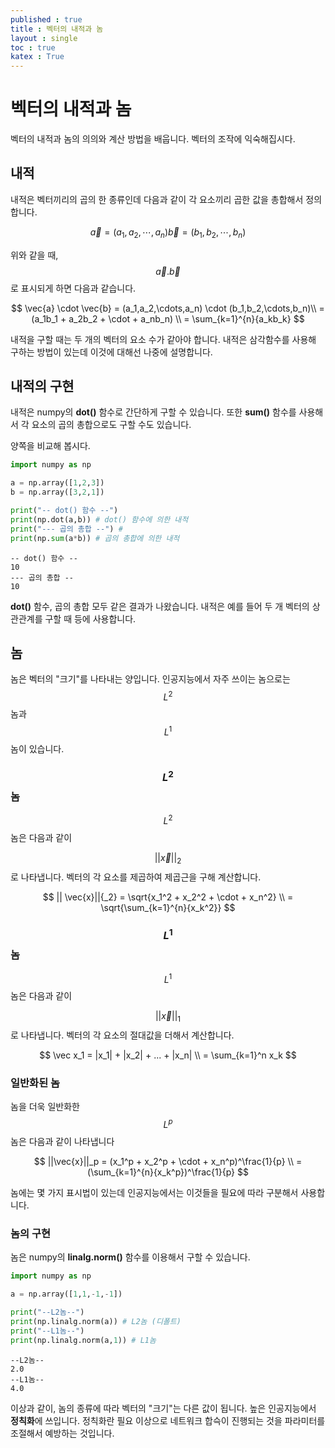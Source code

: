 ```yaml
---
published : true 
title : 벡터의 내적과 놈  
layout : single 
toc : true 
katex : True 
---
```

# 벡터의 내적과 놈

벡터의 내적과 놈의 의의와 계산 방법을 배웁니다. 벡터의 조작에 익숙해집시다.

## 내적

내적은 벡터끼리의 곱의 한 종류인데 다음과 같이 각 요소끼리 곱한 값을 총합해서 정의합니다.

$$
\vec{a} = (a_1,a_2,\cdots,a_n)
\vec{b} = (b_1,b_2,\cdots,b_n)
$$

위와 같을 때, $$\vec{a} . \vec{b}$$ 로 표시되게 하면 다음과 같습니다.

$$
\vec{a} \cdot \vec{b} = (a_1,a_2,\cdots,a_n) \cdot (b_1,b_2,\cdots,b_n)\\
= (a_1b_1 + a_2b_2 + \cdot + a_nb_n) \\
= \sum_{k=1}^{n}{a_kb_k}
$$

내적을 구할 때는 두 개의 벡터의 요소 수가 같아야 합니다. 내적은 삼각함수를 사용해 구하는 방법이 있는데 이것에 대해선 나중에 설명합니다.

## 내적의 구현

내적은 numpy의 **dot()** 함수로 간단하게 구할 수 있습니다. 또한 **sum()** 함수를 사용해서 각 요소의 곱의 총합으로도 구할 수도 있습니다.

양쪽을 비교해 봅시다.




```python
import numpy as np

a = np.array([1,2,3])
b = np.array([3,2,1])

print("-- dot() 함수 --")
print(np.dot(a,b)) # dot() 함수에 의한 내적
print("--- 곱의 총합 --") #
print(np.sum(a*b)) # 곱의 총합에 의한 내적
```

    -- dot() 함수 --
    10
    --- 곱의 총합 --
    10


**dot()** 함수, 곱의 총합 모두 같은 결과가 나왔습니다. 내적은 예를 들어 두 개 벡터의 상관관계를 구할 때 등에 사용합니다. 

## 놈

놈은 벡터의 "크기"를 나타내는 양입니다. 인공지능에서 자주 쓰이는 놈으로는 $$L^2$$놈과 $$L^1$$놈이 있습니다.


### $$L^2$$놈


$$L^2$$ 놈은 다음과 같이 

$$
||\vec{x}||{_2}
$$
로 나타냅니다. 벡터의 각 요소를 제곱하여 제곱근을 구해 계산합니다.

$$
|| \vec{x}||{_2} = \sqrt{x_1^2 + x_2^2 + \cdot + x_n^2} \\
= \sqrt{\sum_{k=1}^{n}{x_k^2}}
$$

### $$L^1$$ 놈


$$L^1$$ 놈은 다음과 같이 

$$ 
||\vec{x}||{_1} 
$$ 
로 나타냅니다. 벡터의 각 요소의 절대값을 더해서 계산합니다.



$$
\vec x_1 = |x_1| + |x_2| + ...  + |x_n| \\
= \sum_{k=1}^n x_k
$$



### 일반화된 놈

놈을 더욱 일반화한 $$L^p$$놈은 다음과 같이 나타냅니다

$$
||\vec{x}||_p = (x_1^p + x_2^p + \cdot + x_n^p)^\frac{1}{p} \\
= (\sum_{k=1}^{n}{x_k^p})^\frac{1}{p}
$$

놈에는 몇 가지 표시법이 있는데 인공지능에서는 이것들을 필요에 따라 구분해서 사용합니다.

### 놈의 구현

놈은 numpy의 **linalg.norm()** 함수를 이용해서 구할 수 있습니다.



```python
import numpy as np

a = np.array([1,1,-1,-1])

print("--L2놈--")
print(np.linalg.norm(a)) # L2놈 (디폴트)
print("--L1놈--") 
print(np.linalg.norm(a,1)) # L1놈


```

    --L2놈--
    2.0
    --L1놈--
    4.0


이상과 같이, 놈의 종류에 따라 벡터의 "크기"는 다른 값이 됩니다.
높은 인공지능에서 **정칙화**에 쓰입니다. 정칙화란 필요 이상으로 네트워크 합슥이 진행되는 것을 파라미터를 조절해서 예방하는 것입니다.
